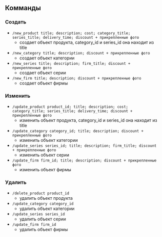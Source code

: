 ## Комманды
### Создать
- `/new_product title; description; cost; category_title; series_title; delivery_time; discount + прикрепленные фото`
  - создает объект продукта, category_id и series_id она находит из title
- `/new_category title; description; discount + прикрепленные фото`
  - создает объект категории
- `/new_series title; description; firm_title; discount + прикрепленные фото`
  - создает объект серии
- `/new_firm title; description; discount + прикрепленные фото`
  - создает объект фирмы
### Изменить
- `/update_product product_id; title; description; cost; category_title; series_title; delivery_time; discount + прикрепленные фото`
  - изменить объект продукта, category_id и series_id она находит из title
- `/update_category category_id; title; description; discount + прикрепленные фото`
  - изменить объект категории
- `/update_series series_id; title; description; firm_title; discount + прикрепленные фото`
  - изменить объект серии
- `/update_firm firm_id; title; description; discount + прикрепленные фото`
  - изменить объект фирмы
### Удалить
- `/delete_product product_id`
  - удалить объект продукта
- `/update_category category_id`
  - удалить объект категории
- `/update_series series_id`
  - удалить объект серии
- `/update_firm firm_id`
  - удалить объект фирмы